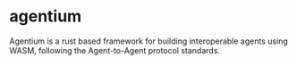 # agentium
Agentium is a rust based framework for building interoperable agents using WASM, following the Agent-to-Agent protocol standards.
